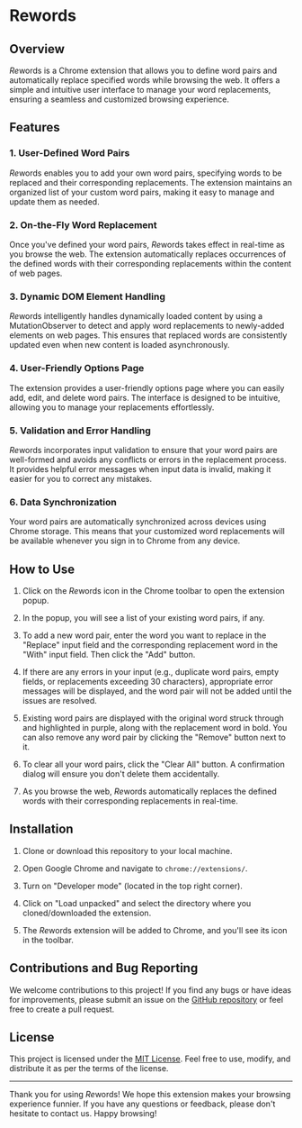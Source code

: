 # Rewords

## Overview

*Re*words is a Chrome extension that allows you to define word pairs and automatically replace specified words while browsing the web. It offers a simple and intuitive user interface to manage your word replacements, ensuring a seamless and customized browsing experience.

## Features

### 1. User-Defined Word Pairs

*Re*words enables you to add your own word pairs, specifying words to be replaced and their corresponding replacements. The extension maintains an organized list of your custom word pairs, making it easy to manage and update them as needed.

### 2. On-the-Fly Word Replacement

Once you've defined your word pairs, *Re*words takes effect in real-time as you browse the web. The extension automatically replaces occurrences of the defined words with their corresponding replacements within the content of web pages.

### 3. Dynamic DOM Element Handling

*Re*words intelligently handles dynamically loaded content by using a MutationObserver to detect and apply word replacements to newly-added elements on web pages. This ensures that replaced words are consistently updated even when new content is loaded asynchronously.

### 4. User-Friendly Options Page

The extension provides a user-friendly options page where you can easily add, edit, and delete word pairs. The interface is designed to be intuitive, allowing you to manage your replacements effortlessly.

### 5. Validation and Error Handling

*Re*words incorporates input validation to ensure that your word pairs are well-formed and avoids any conflicts or errors in the replacement process. It provides helpful error messages when input data is invalid, making it easier for you to correct any mistakes.

### 6. Data Synchronization

Your word pairs are automatically synchronized across devices using Chrome storage. This means that your customized word replacements will be available whenever you sign in to Chrome from any device.

## How to Use

1. Click on the *Re*words icon in the Chrome toolbar to open the extension popup.

2. In the popup, you will see a list of your existing word pairs, if any.

3. To add a new word pair, enter the word you want to replace in the "Replace" input field and the corresponding replacement word in the "With" input field. Then click the "Add" button.

4. If there are any errors in your input (e.g., duplicate word pairs, empty fields, or replacements exceeding 30 characters), appropriate error messages will be displayed, and the word pair will not be added until the issues are resolved.

5. Existing word pairs are displayed with the original word struck through and highlighted in purple, along with the replacement word in bold. You can also remove any word pair by clicking the "Remove" button next to it.

6. To clear all your word pairs, click the "Clear All" button. A confirmation dialog will ensure you don't delete them accidentally.

7. As you browse the web, *Re*words automatically replaces the defined words with their corresponding replacements in real-time.

## Installation

1. Clone or download this repository to your local machine.

2. Open Google Chrome and navigate to `chrome://extensions/`.

3. Turn on "Developer mode" (located in the top right corner).

4. Click on "Load unpacked" and select the directory where you cloned/downloaded the extension.

5. The *Re*words extension will be added to Chrome, and you'll see its icon in the toolbar.

## Contributions and Bug Reporting

We welcome contributions to this project! If you find any bugs or have ideas for improvements, please submit an issue on the [GitHub repository](https://github.com/sanderbell/rewords) or feel free to create a pull request.

## License

This project is licensed under the [MIT License](LICENSE). Feel free to use, modify, and distribute it as per the terms of the license.

---

Thank you for using *Re*words! We hope this extension makes your browsing experience funnier. If you have any questions or feedback, please don't hesitate to contact us. Happy browsing!